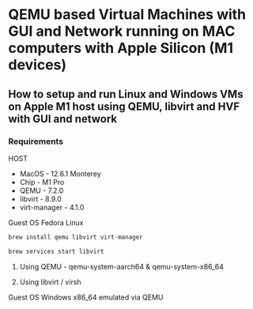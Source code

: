 # QEMU based Virtual Machines with GUI and Network running on MAC computers with Apple Silicon (M1 devices)         

## How to setup and run Linux and Windows VMs on Apple M1 host using QEMU, libvirt and HVF with GUI and network        

### Requirements

HOST
- MacOS - 12.6.1 Monterey
- Chip - M1 Pro
- QEMU - 7.2.0  
- libvirt - 8.9.0  
- virt-manager - 4.1.0  

Guest OS Fedora Linux


```sh
brew install qemu libvirt virt-manager

brew services start libvirt
```

1. Using QEMU - qemu-system-aarch64 & qemu-system-x86_64

2. Using libvirt / virsh


Guest OS Windows x86_64 emulated via QEMU    


